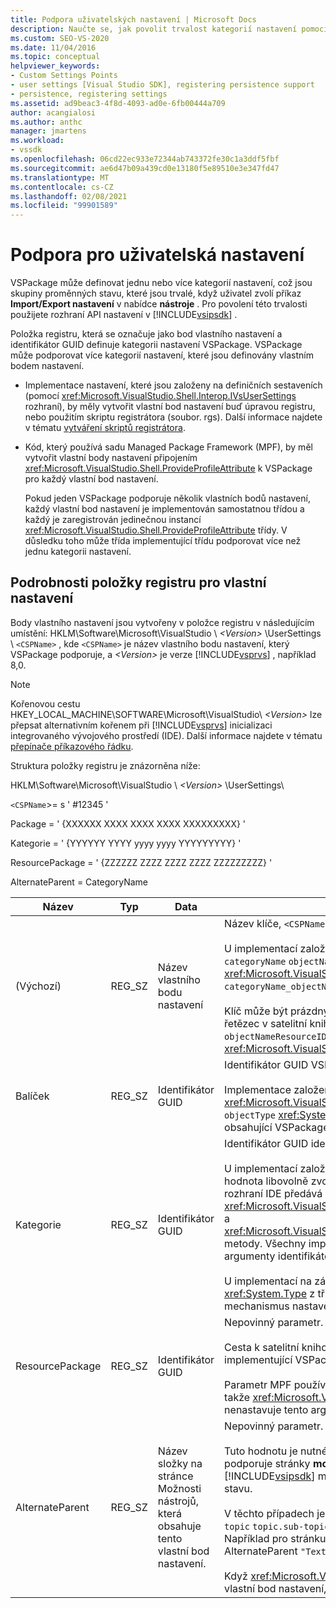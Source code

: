 ```yaml
---
title: Podpora uživatelských nastavení | Microsoft Docs
description: Naučte se, jak povolit trvalost kategorií nastavení pomocí rozhraní API pro nastavení v sadě Visual Studio SDK.
ms.custom: SEO-VS-2020
ms.date: 11/04/2016
ms.topic: conceptual
helpviewer_keywords:
- Custom Settings Points
- user settings [Visual Studio SDK], registering persistence support
- persistence, registering settings
ms.assetid: ad9beac3-4f8d-4093-ad0e-6fb00444a709
author: acangialosi
ms.author: anthc
manager: jmartens
ms.workload:
- vssdk
ms.openlocfilehash: 06cd22ec933e72344ab743372fe30c1a3ddf5fbf
ms.sourcegitcommit: ae6d47b09a439cd0e13180f5e89510e3e347fd47
ms.translationtype: MT
ms.contentlocale: cs-CZ
ms.lasthandoff: 02/08/2021
ms.locfileid: "99901589"
---
```

# <a name="support-for-user-settings"></a>Podpora pro uživatelská nastavení
VSPackage může definovat jednu nebo více kategorií nastavení, což jsou skupiny proměnných stavu, které jsou trvalé, když uživatel zvolí příkaz **Import/Export nastavení** v nabídce **nástroje** . Pro povolení této trvalosti použijete rozhraní API nastavení v [!INCLUDE[vsipsdk](../../extensibility/includes/vsipsdk_md.md)] .

 Položka registru, která se označuje jako bod vlastního nastavení a identifikátor GUID definuje kategorii nastavení VSPackage. VSPackage může podporovat více kategorií nastavení, které jsou definovány vlastním bodem nastavení.

- Implementace nastavení, které jsou založeny na definičních sestaveních (pomocí <xref:Microsoft.VisualStudio.Shell.Interop.IVsUserSettings> rozhraní), by měly vytvořit vlastní bod nastavení buď úpravou registru, nebo použitím skriptu registrátora (soubor. rgs). Další informace najdete v tématu [vytváření skriptů registrátora](/cpp/atl/creating-registrar-scripts).

- Kód, který používá sadu Managed Package Framework (MPF), by měl vytvořit vlastní body nastavení připojením <xref:Microsoft.VisualStudio.Shell.ProvideProfileAttribute> k VSPackage pro každý vlastní bod nastavení.

     Pokud jeden VSPackage podporuje několik vlastních bodů nastavení, každý vlastní bod nastavení je implementován samostatnou třídou a každý je zaregistrován jedinečnou instancí <xref:Microsoft.VisualStudio.Shell.ProvideProfileAttribute> třídy. V důsledku toho může třída implementující třídu podporovat více než jednu kategorii nastavení.

## <a name="custom-settings-point-registry-entry-details"></a>Podrobnosti položky registru pro vlastní nastavení
 Body vlastního nastavení jsou vytvořeny v položce registru v následujícím umístění: HKLM\Software\Microsoft\VisualStudio \\ *\<Version>* \UserSettings \\ `<CSPName>` , kde `<CSPName>` je název vlastního bodu nastavení, který VSPackage podporuje, a *\<Version>* je verze [!INCLUDE[vsprvs](../../code-quality/includes/vsprvs_md.md)] , například 8,0.

> [!NOTE]
> Kořenovou cestu HKEY_LOCAL_MACHINE\SOFTWARE\Microsoft\VisualStudio\\ *\<Version>* lze přepsat alternativním kořenem při [!INCLUDE[vsprvs](../../code-quality/includes/vsprvs_md.md)] inicializaci integrovaného vývojového prostředí (IDE). Další informace najdete v tématu [přepínače příkazového řádku](../../extensibility/command-line-switches-visual-studio-sdk.md).

 Struktura položky registru je znázorněna níže:

 HKLM\Software\Microsoft\VisualStudio \\ *\<Version>* \UserSettings\

 `<CSPName`>= s ' #12345 '

 Package = ' {XXXXXX XXXX XXXX XXXX XXXXXXXXX} '

 Kategorie = ' {YYYYYY YYYY yyyy yyyy YYYYYYYYY} '

 ResourcePackage = ' {ZZZZZZ ZZZZ ZZZZ ZZZZ ZZZZZZZZZ} '

 AlternateParent = CategoryName

| Název | Typ | Data | Description |
|-----------------|--------| - | - |
| (Výchozí) | REG_SZ | Název vlastního bodu nastavení | Název klíče, `<CSPName`>, je nemístní název vlastního bodu nastavení.<br /><br /> U implementací založených na klíči MPF je název klíče získán kombinací `categoryName` `objectName` argumentů a argumentů <xref:Microsoft.VisualStudio.Shell.ProvideProfileAttribute> konstruktoru do `categoryName_objectName` .<br /><br /> Klíč může být prázdný nebo může obsahovat ID odkazu na lokalizovaný řetězec v satelitní knihovně DLL. Tato hodnota je získána z `objectNameResourceID` argumentu <xref:Microsoft.VisualStudio.Shell.ProvideProfileAttribute> konstruktoru. |
| Balíček | REG_SZ | Identifikátor GUID | Identifikátor GUID VSPackage, který implementuje vlastní bod nastavení.<br /><br /> Implementace založené na hodnotě MPF využívající <xref:Microsoft.VisualStudio.Shell.ProvideProfileAttribute> třídu použijte `objectType` <xref:System.Type> k získání této hodnoty argument konstruktoru obsahující VSPackage a reflexi. |
| Kategorie | REG_SZ | Identifikátor GUID | Identifikátor GUID identifikující kategorii nastavení<br /><br /> U implementací založených na definičních sestaveních může být tato hodnota libovolně zvolený identifikátor GUID, který [!INCLUDE[vsprvs](../../code-quality/includes/vsprvs_md.md)] rozhraní IDE předává do <xref:Microsoft.VisualStudio.Shell.Interop.IVsUserSettings.ExportSettings%2A> a <xref:Microsoft.VisualStudio.Shell.Interop.IVsUserSettings.ImportSettings%2A> metody. Všechny implementace těchto dvou metod by měly ověřit argumenty identifikátoru GUID.<br /><br /> U implementací na základě hodnoty MPF je tento identifikátor GUID získán <xref:System.Type> z třídy, která implementuje [!INCLUDE[vsprvs](../../code-quality/includes/vsprvs_md.md)] mechanismus nastavení. |
| ResourcePackage | REG_SZ | Identifikátor GUID | Nepovinný parametr.<br /><br /> Cesta k satelitní knihovně DLL obsahující lokalizované řetězce, pokud implementující VSPackage nedodá.<br /><br /> Parametr MPF používá reflexi pro získání správného prostředku VSPackage, takže <xref:Microsoft.VisualStudio.Shell.ProvideProfileAttribute> Třída nenastavuje tento argument. |
| AlternateParent | REG_SZ | Název složky na stránce Možnosti nástrojů, která obsahuje tento vlastní bod nastavení. | Nepovinný parametr.<br /><br /> Tuto hodnotu je nutné nastavit pouze v případě, že implementace nastavení podporuje stránky **možností nástrojů** , které používají mechanismus trvalosti [!INCLUDE[vsipsdk](../../extensibility/includes/vsipsdk_md.md)] místo mechanismu v modelu automatizace pro uložení stavu.<br /><br /> V těchto případech je hodnotou v klíči AlternateParent oddíl řetězce, který `topic` `topic.sub-topic` slouží k identifikaci konkrétní stránky **ToolsOptions** . Například pro stránku **ToolsOptions** bude `"TextEditor.Basic"` hodnota AlternateParent `"TextEditor"` .<br /><br /> Když <xref:Microsoft.VisualStudio.Shell.ProvideProfileAttribute> generuje vlastní bod nastavení, je stejný jako název kategorie. |
